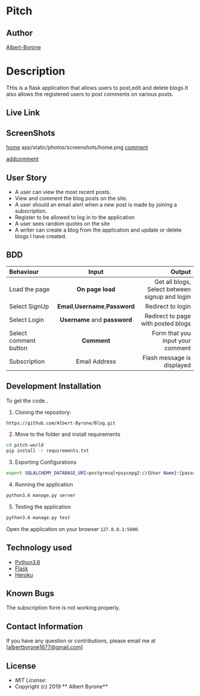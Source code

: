# Pitch 

## Author 

[Albert-Byrone]()

# Description

THis is a flask  application that allows  users to post,edit and delete blogs.It also allows the registered users to post comments on various posts.

## Live Link

## ScreenShots

 [home](../photo)
app/static/photos/screenshots/home.png
  [comment](https://i.postimg.cc/QtMhBBf4/comment.png)

[addcomment](https://i.postimg.cc/d3bYS5wp/add.png)
## User Story

* A user can view the most recent posts.
* View and comment the blog posts on the site.
* A user should an email alert when a new post is made by joining a subscription.
* Register to be allowed to log in to the application
* A user sees random quotes on the site
* A writer can create a blog from the application and update or delete blogs I have created.

## BDD
| Behaviour | Input | Output |
| :---------------- | :---------------: | ------------------: |
| Load the page | **On page load** | Get all blogs, Select between signup and login|
| Select SignUp| **Email**,**Username**,**Password** | Redirect to login|
| Select Login | **Username** and **password** | Redirect to page with posted blogs|
| Select comment button | **Comment** | Form that you input your comment|
| Subscription |Email Address  | Flash message is displayed|



## Development Installation
To get the code..

1. Cloning the repository:
  ```bash
  https://github.com/Albert-Byrone/Blog.git
  ```
2. Move to the folder and install requirements
  ```bash
  cd pitch-world
  pip install -r requirements.txt
  ```
3. Exporting Configurations
  ```bash
  export SQLALCHEMY_DATABASE_URI=postgresql+psycopg2://{User Name}:{password}@localhost/{database name}
  ```
4. Running the application
  ```bash
  python3.6 manage.py server
  ```
5. Testing the application
  ```bash
  python3.6 manage.py test
  ```
Open the application on your browser `127.0.0.1:5000`.

## Technology used

* [Python3.6](https://www.python.org/)
* [Flask](http://flask.pocoo.org/)
* [Heroku](https://heroku.com)

## Known Bugs

The subscription form is not working properly.

## Contact Information 

If you have any question or contributions, please email me at [albertbyrone1677@gmail.com]

## License
* *MIT License:*
* Copyright (c) 2019 ** Albert Byrone**